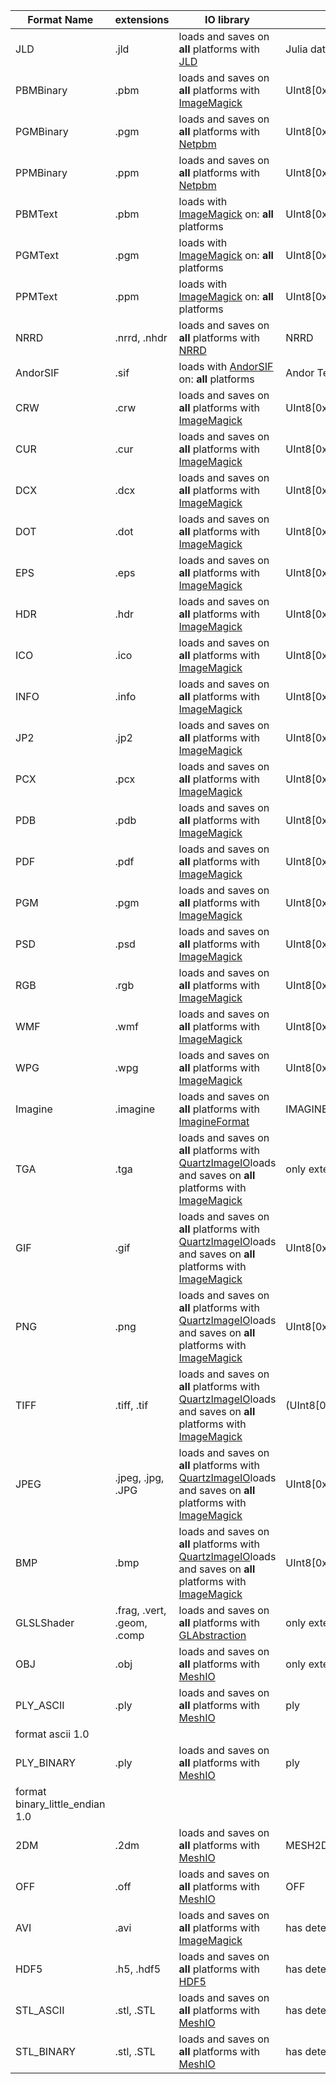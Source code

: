 | Format Name | extensions | IO library | detection or magic number |
| ----------- | ---------- | ---------- | ---------- |
| JLD | .jld | loads and saves on **all** platforms with [JLD](http:///github.com/JuliaLang/JLD.jl.git) | Julia data file (HDF5) |
| PBMBinary | .pbm | loads and saves on **all** platforms with [ImageMagick](http:///github.com/JuliaIO/ImageMagick.jl.git) | UInt8[0x50,0x34] |
| PGMBinary | .pgm | loads and saves on **all** platforms with [Netpbm](http:///github.com/JuliaIO/Netpbm.jl.git) | UInt8[0x50,0x35] |
| PPMBinary | .ppm | loads and saves on **all** platforms with [Netpbm](http:///github.com/JuliaIO/Netpbm.jl.git) | UInt8[0x50,0x36] |
| PBMText | .pbm | loads with [ImageMagick](http:///github.com/JuliaIO/ImageMagick.jl.git) on: **all** platforms   | UInt8[0x50,0x31] |
| PGMText | .pgm | loads with [ImageMagick](http:///github.com/JuliaIO/ImageMagick.jl.git) on: **all** platforms   | UInt8[0x50,0x32] |
| PPMText | .ppm | loads with [ImageMagick](http:///github.com/JuliaIO/ImageMagick.jl.git) on: **all** platforms   | UInt8[0x50,0x33] |
| NRRD | .nrrd, .nhdr | loads and saves on **all** platforms with [NRRD](http:///github.com/JuliaIO/NRRD.jl.git) | NRRD |
| AndorSIF | .sif | loads with [AndorSIF](http:///github.com/JuliaIO/AndorSIF.jl.git) on: **all** platforms   | Andor Technology Multi-Channel File |
| CRW | .crw | loads and saves on **all** platforms with [ImageMagick](http:///github.com/JuliaIO/ImageMagick.jl.git) | UInt8[0x49,0x49,0x1a,0x00,0x00,0x00,0x48,0x45] |
| CUR | .cur | loads and saves on **all** platforms with [ImageMagick](http:///github.com/JuliaIO/ImageMagick.jl.git) | UInt8[0x00,0x00,0x02,0x00] |
| DCX | .dcx | loads and saves on **all** platforms with [ImageMagick](http:///github.com/JuliaIO/ImageMagick.jl.git) | UInt8[0xb1,0x68,0xde,0x3a] |
| DOT | .dot | loads and saves on **all** platforms with [ImageMagick](http:///github.com/JuliaIO/ImageMagick.jl.git) | UInt8[0xd0,0xcf,0x11,0xe0,0xa1,0xb1,0x1a,0xe1] |
| EPS | .eps | loads and saves on **all** platforms with [ImageMagick](http:///github.com/JuliaIO/ImageMagick.jl.git) | UInt8[0x25,0x21,0x50,0x53,0x2d,0x41,0x64,0x6f] |
| HDR | .hdr | loads and saves on **all** platforms with [ImageMagick](http:///github.com/JuliaIO/ImageMagick.jl.git) | UInt8[0x23,0x3f,0x52,0x41,0x44,0x49,0x41,0x4e] |
| ICO | .ico | loads and saves on **all** platforms with [ImageMagick](http:///github.com/JuliaIO/ImageMagick.jl.git) | UInt8[0x00,0x00,0x01,0x00] |
| INFO | .info | loads and saves on **all** platforms with [ImageMagick](http:///github.com/JuliaIO/ImageMagick.jl.git) | UInt8[0x7a,0x62,0x65,0x78] |
| JP2 | .jp2 | loads and saves on **all** platforms with [ImageMagick](http:///github.com/JuliaIO/ImageMagick.jl.git) | UInt8[0x00,0x00,0x00,0x0c,0x6a,0x50,0x20,0x20] |
| PCX | .pcx | loads and saves on **all** platforms with [ImageMagick](http:///github.com/JuliaIO/ImageMagick.jl.git) | UInt8[0x0a,0x05,0x01,0x01] |
| PDB | .pdb | loads and saves on **all** platforms with [ImageMagick](http:///github.com/JuliaIO/ImageMagick.jl.git) | UInt8[0x73,0x7a,0x65,0x7a] |
| PDF | .pdf | loads and saves on **all** platforms with [ImageMagick](http:///github.com/JuliaIO/ImageMagick.jl.git) | UInt8[0x25,0x50,0x44,0x46] |
| PGM | .pgm | loads and saves on **all** platforms with [ImageMagick](http:///github.com/JuliaIO/ImageMagick.jl.git) | UInt8[0x50,0x35,0x0a] |
| PSD | .psd | loads and saves on **all** platforms with [ImageMagick](http:///github.com/JuliaIO/ImageMagick.jl.git) | UInt8[0x38,0x42,0x50,0x53] |
| RGB | .rgb | loads and saves on **all** platforms with [ImageMagick](http:///github.com/JuliaIO/ImageMagick.jl.git) | UInt8[0x01,0xda,0x01,0x01,0x00,0x03] |
| WMF | .wmf | loads and saves on **all** platforms with [ImageMagick](http:///github.com/JuliaIO/ImageMagick.jl.git) | UInt8[0xd7,0xcd,0xc6,0x9a] |
| WPG | .wpg | loads and saves on **all** platforms with [ImageMagick](http:///github.com/JuliaIO/ImageMagick.jl.git) | UInt8[0xff,0x57,0x50,0x43] |
| Imagine | .imagine | loads and saves on **all** platforms with [ImagineFormat](http:///github.com/timholy/ImagineFormat.jl.git) | IMAGINE |
| TGA | .tga | loads and saves on **all** platforms with [QuartzImageIO](http:///github.com/JuliaIO/QuartzImageIO.jl.git)loads and saves on **all** platforms with [ImageMagick](http:///github.com/JuliaIO/ImageMagick.jl.git) | only extension |
| GIF | .gif | loads and saves on **all** platforms with [QuartzImageIO](http:///github.com/JuliaIO/QuartzImageIO.jl.git)loads and saves on **all** platforms with [ImageMagick](http:///github.com/JuliaIO/ImageMagick.jl.git) | UInt8[0x47,0x49,0x46,0x38] |
| PNG | .png | loads and saves on **all** platforms with [QuartzImageIO](http:///github.com/JuliaIO/QuartzImageIO.jl.git)loads and saves on **all** platforms with [ImageMagick](http:///github.com/JuliaIO/ImageMagick.jl.git) | UInt8[0x89,0x50,0x4e,0x47,0x0d,0x0a,0x1a,0x0a] |
| TIFF | .tiff, .tif | loads and saves on **all** platforms with [QuartzImageIO](http:///github.com/JuliaIO/QuartzImageIO.jl.git)loads and saves on **all** platforms with [ImageMagick](http:///github.com/JuliaIO/ImageMagick.jl.git) | (UInt8[0x4d,0x4d,0x00,0x2a],UInt8[0x4d,0x4d,0x00,0x2b],UInt8[0x49,0x49,0x2a,0x00]) |
| JPEG | .jpeg, .jpg, .JPG | loads and saves on **all** platforms with [QuartzImageIO](http:///github.com/JuliaIO/QuartzImageIO.jl.git)loads and saves on **all** platforms with [ImageMagick](http:///github.com/JuliaIO/ImageMagick.jl.git) | UInt8[0xff,0xd8,0xff] |
| BMP | .bmp | loads and saves on **all** platforms with [QuartzImageIO](http:///github.com/JuliaIO/QuartzImageIO.jl.git)loads and saves on **all** platforms with [ImageMagick](http:///github.com/JuliaIO/ImageMagick.jl.git) | UInt8[0x42,0x4d] |
| GLSLShader | .frag, .vert, .geom, .comp | loads and saves on **all** platforms with [GLAbstraction](http:///github.com/JuliaGL/GLAbstraction.jl.git) | only extension |
| OBJ | .obj | loads and saves on **all** platforms with [MeshIO](http:///github.com/JuliaIO/MeshIO.jl.git) | only extension |
| PLY_ASCII | .ply | loads and saves on **all** platforms with [MeshIO](http:///github.com/JuliaIO/MeshIO.jl.git) | ply
format ascii 1.0 |
| PLY_BINARY | .ply | loads and saves on **all** platforms with [MeshIO](http:///github.com/JuliaIO/MeshIO.jl.git) | ply
format binary_little_endian 1.0 |
| 2DM | .2dm | loads and saves on **all** platforms with [MeshIO](http:///github.com/JuliaIO/MeshIO.jl.git) | MESH2D |
| OFF | .off | loads and saves on **all** platforms with [MeshIO](http:///github.com/JuliaIO/MeshIO.jl.git) | OFF |
| AVI | .avi | loads and saves on **all** platforms with [ImageMagick](http:///github.com/JuliaIO/ImageMagick.jl.git) | has detection function |
| HDF5 | .h5, .hdf5 | loads and saves on **all** platforms with [HDF5](http:///github.com/JuliaLang/HDF5.jl.git) | has detection function |
| STL_ASCII | .stl, .STL | loads and saves on **all** platforms with [MeshIO](http:///github.com/JuliaIO/MeshIO.jl.git) | has detection function |
| STL_BINARY | .stl, .STL | loads and saves on **all** platforms with [MeshIO](http:///github.com/JuliaIO/MeshIO.jl.git) | has detection function |
